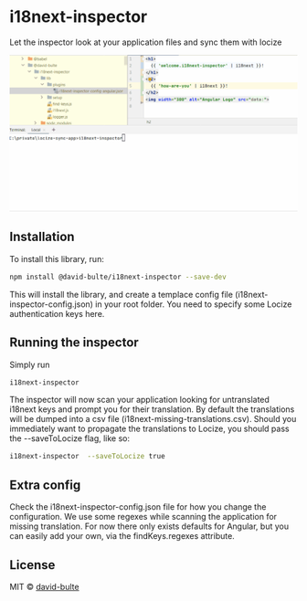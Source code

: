 # i18next-inspector
Let the inspector look at your application files and sync them with locize

![demo](https://github.com/david-bulte/i18next-inspector/blob/master/img/i18next-inspector.gif "demo")

## Installation

To install this library, run:

```bash
npm install @david-bulte/i18next-inspector --save-dev
```

This will install the library, and create a templace config file (i18next-inspector-config.json) in your root folder. You need to specify some Locize authentication keys here.

## Running the inspector

Simply run 

```bash
i18next-inspector
```
The inspector will now scan your application looking for untranslated i18next keys and prompt you for their translation. By default the translations will be dumped into a csv file (i18next-missing-translations.csv). Should you immediately want to propagate the translations to Locize, you should pass the --saveToLocize flag, like so:

```bash
i18next-inspector  --saveToLocize true
```

## Extra config

Check the i18next-inspector-config.json file for how you change the configuration. We use some regexes while scanning the application for missing translation. For now there only exists defaults for Angular, but you can easily add your own, via the findKeys.regexes attribute. 

## License

MIT © [david-bulte](david.bulte@gmail.com)
